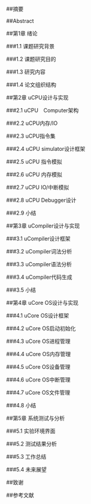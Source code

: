 ##摘要

##Abstract

##第1章 绪论

###1.1 课题研究背景

###1.2 课题研究目的

###1.3 研究内容

###1.4 论文组织结构

##第2章 uCPU设计与实现

###2.1 uCPU　Computer架构

###2.2 uCPU内存/IO

###2.3 uCPU指令集

###2.4 uCPU simulator设计框架

###2.5 uCPU 指令模拟

###2.6 uCPU 内存模拟

###2.7 uCPU IO/中断模拟

###2.8 uCPU Debugger设计

###2.9 小结


##第3章 uCompiler设计与实现


###3.1 uCompiler设计框架

###3.2 uCompiler词法分析

###3.3 uCompiler语法分析

###3.4 uCompiler代码生成

###3.5 小结

##第4章 uCore OS设计与实现

###4.1 uCore OS设计框架

###4.2 uCore OS启动初始化

###4.3 uCore OS进程管理

###4.4 uCore OS内存管理

###4.5 uCore OS设备管理

###4.6 uCore OS中断管理

###4.7 uCore OS文件管理

###4.8 小结


##第5章 系统测试与分析

###5.1 实验环境界面

###5.2 测试结果分析

###5.3 工作总结

###5.4 未来展望

##致谢

##参考文献
